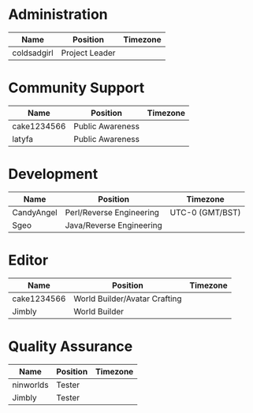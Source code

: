 # Administration

| Name | Position | Timezone |
| - | - | - |
| coldsadgirl | Project Leader ||

# Community Support

| Name | Position | Timezone |
| - | - | - |
| cake1234566 | Public Awareness ||
| latyfa | Public Awareness ||

# Development

| Name | Position | Timezone |
| - | - | - |
| CandyAngel | Perl/Reverse Engineering | UTC-0 (GMT/BST) |
| Sgeo | Java/Reverse Engineering ||

# Editor

| Name | Position | Timezone |
| - | - | - |
| cake1234566 | World Builder/Avatar Crafting ||
| Jimbly | World Builder ||

# Quality Assurance

| Name | Position | Timezone |
| - | - | - |
| ninworlds | Tester ||
| Jimbly | Tester ||